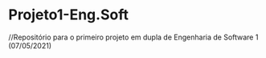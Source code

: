 # Projeto1-Eng.Soft
//Repositório para o primeiro projeto em dupla de Engenharia de Software 1 (07/05/2021)
